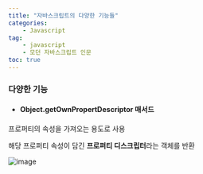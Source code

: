 ```yaml
---
title: "자바스크립트의 다양한 기능들"
categories:
    - Javascript
tag:
    - javascript
    - 모던 자바스크립트 인문
toc: true
---
```


### 다양한 기능

* #### Object.getOwnPropertDescriptor 매서드

프로퍼티의 속성을 가져오는 용도로 사용

해당 프로퍼티 속성이 담긴 **프로퍼티 디스크립터**라는 객체를 반환

![image](https://user-images.githubusercontent.com/83913407/127735110-cbd44ac7-32db-4a34-a979-c4a8a88bcbdc.png)

